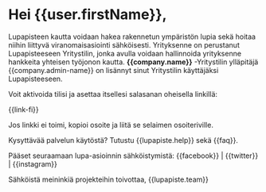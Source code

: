 # Hei {{user.firstName}},

Lupapisteen kautta voidaan hakea rakennetun ymp&auml;rist&ouml;n lupia sek&auml; hoitaa niihin liittyv&auml; viranomaisasiointi s&auml;hk&ouml;isesti. Yrityksenne on perustanut Lupapisteeseen Yritystilin, jonka avulla voidaan hallinnoida yrityksenne hankkeita yhteisen ty&ouml;jonon kautta. **{{company.name}}** -Yritystilin yll&auml;pit&auml;j&auml; {{company.admin-name}} on lis&auml;nnyt sinut Yritystilin k&auml;ytt&auml;j&auml;ksi Lupapisteeseen.

Voit aktivoida tilisi ja asettaa itsellesi salasanan oheisella linkill&auml;:

{{link-fi}}

Jos linkki ei toimi, kopioi osoite ja liit&auml; se selaimen osoiteriville.

Kysytt&auml;v&auml;&auml; palvelun k&auml;yt&ouml;st&auml;? Tutustu {{lupapiste.help}} sek&auml; {{faq}}.

P&auml;&auml;set seuraamaan lupa-asioinnin s&auml;hk&ouml;istymist&auml;: {{facebook}} | {{twitter}} | {{instagram}}

S&auml;hk&ouml;ist&auml; meininki&auml; projekteihin toivottaa,
{{lupapiste.team}}